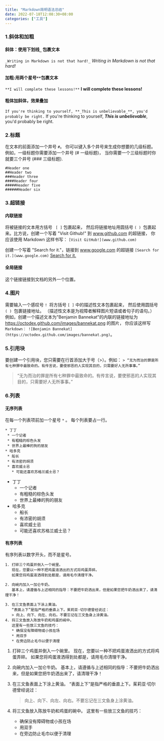 ```yaml
---
title: "Markdown简明语法总结"
date: 2022-07-18T12:08:30+08:00
categories: ["工具"]
---
```


### 1.斜体和加粗

#### 斜体：使用下划线`_` 包裹文本

`_Writing in Markdown is not that hard!_`
_Writing in Markdown is not that hard!_

#### 加粗:用两个星号`**`包裹文本

`**I will complete these lessons!**`
**I will complete these lessons!**

#### 粗体加斜体，效果叠加

`If you're thinking to yourself, **_This is unbelievable_**, you'd probably be right.`
If you're thinking to yourself, **_This is unbelievable_**, you'd probably be right.

### 2.标题

在文本的前面添加一个井号 `#`。 你可以键入多个井号来生成你想要的几级标题。 例如，一级标题你需要添加一个井号 (# 一级标题)， 当你需要一个三级标题时你就要三个井号 (### 三级标题).

```
#Header one
##Header two
###Header three
####Header four
#####Header five
######Header six
```

### 3.超链接

#### 内联链接

将被链接的文本用方括号 ` [ ]` 包裹起来， 然后将链接地址用圆括号 `( ) `包裹起来。比方说，创建一个写着 "Visit Github!" 到 www.github.com 的超链接， 你应该使用 Markdown 这样书写： `[Visit GitHub!](www.github.com)`

创建一个写着 "Search for it."，链接到 www.google.com 的超链接
`[Search for it.](www.google.com)`
[Search for it.](www.google.com)

#### 全局链接

这个链接链接到文档的另外一个位置。

### 4.图片

需要输入一个感叹号 `! `将方括号 `[ ]` 中的描述性文本包裹起来， 然后使用圆括号 `( ) `包裹链接地址。 （描述性文本是为视障者解释图片短语或者句子的语句。）
例如，创建一个描述文本为"Benjamin Bannekat"的内联的链接地址为 https://octodex.github.com/images/bannekat.png 的图片， 你应该这样写`Markdown： ![Benjamin Bannekat](https://octodex.github.com/images/bannekat.png)`。

### 5.引用块

要创建一个引用块，您只需要在行首添加大于号（>）。例如：
`> “无为而治的罪是所有七种罪中最致命的。有传言说，要使邪恶的人实现其目的，只需要好人无所事事。”`

> “无为而治的罪是所有七种罪中最致命的。有传言说，要使邪恶的人实现其目的，只需要好人无所事事。”

### 6.列表

#### 无序列表

在每一个列表项前加一个星号 `*` 。 每个列表要占一行。

```
* 丁丁
 * 一个记者
 * 有粗糙的棕色头发
 * 世界上最棒的狗的朋友
* 哈多克
 * 船长
 * 有浓密的胡须
 * 喜欢威士忌
   * 可能还喜欢苏格兰威士忌？
```

- 丁丁
  - 一个记者
  - 有粗糙的棕色头发
  - 世界上最棒的狗的朋友
- 哈多克
  - 船长
  - 有浓密的胡须
  - 喜欢威士忌
  - 可能还喜欢苏格兰威士忌？

#### 有序列表

有序列表以数字开头，而不是星号。

```
1. 打碎三个鸡蛋并倒入一个碗里。
   现在，您要以一种不把鸡蛋液洒出的方式将鸡蛋弄碎。
   如果您将鸡蛋液洒得到处都是，请用毛巾清理干净。

2. 向碗内加入一加仑牛奶。
   基本上，请遵循与上述相同的指导：不要把牛奶洒出来，但是如果您把牛奶洒出来了，请清理干净！

3. 在三文鱼表面上下涂上黄油。
   “表面上下”是指严格的垂直上下。茱莉亚·切尔德曾经说过：
   > 向上、向下、向左、向右。不要忘记在三文鱼身上涂黄油。
4. 将三文鱼放入陈放牛奶和鸡蛋的碗中。
   这里有一些放三文鱼的技巧：
   * 确保没有障碍物或小孩在场
   * 用双手
   * 在旁边防止毛巾以便于清理
```

1. 打碎三个鸡蛋并倒入一个碗里。
   现在，您要以一种不把鸡蛋液洒出的方式将鸡蛋弄碎。
   如果您将鸡蛋液洒得到处都是，请用毛巾清理干净。

2. 向碗内加入一加仑牛奶。
   基本上，请遵循与上述相同的指导：不要把牛奶洒出来，但是如果您把牛奶洒出来了，请清理干净！

3. 在三文鱼表面上下涂上黄油。
   “表面上下”是指严格的垂直上下。茱莉亚·切尔德曾经说过：
   > 向上、向下、向左、向右。不要忘记在三文鱼身上涂黄油。
4. 将三文鱼放入陈放牛奶和鸡蛋的碗中。
   这里有一些放三文鱼的技巧：
   - 确保没有障碍物或小孩在场
   - 用双手
   - 在旁边防止毛巾以便于清理
